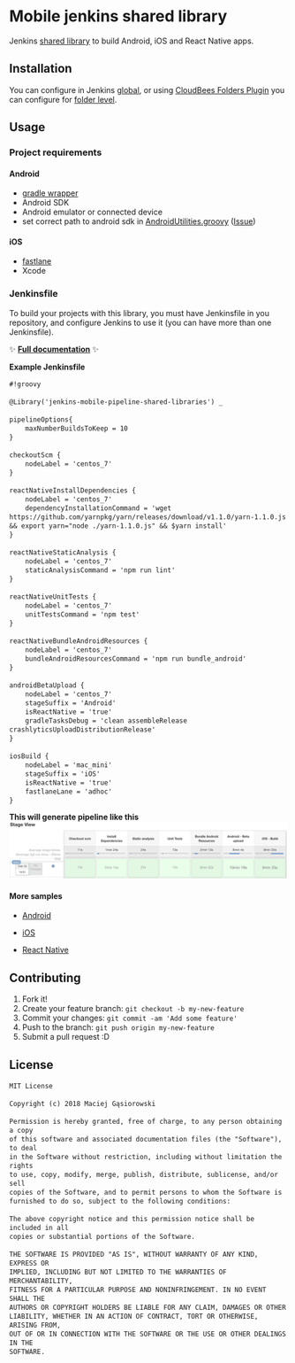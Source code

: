 # Mobile jenkins shared library

Jenkins [shared library](https://jenkins.io/doc/book/pipeline/shared-libraries/)
to build Android, iOS and React Native apps.

## Installation

You can configure in Jenkins [global](https://jenkins.io/doc/book/pipeline/shared-libraries/#global-shared-libraries),
or using [CloudBees Folders Plugin](https://wiki.jenkins.io/display/JENKINS/CloudBees+Folders+Plugin) you can configure
for [folder level](https://jenkins.io/doc/book/pipeline/shared-libraries/#folder-level-shared-libraries).

## Usage

### Project requirements

#### Android
* [gradle wrapper](https://docs.gradle.org/current/userguide/gradle_wrapper.html)
* Android SDK
* Android emulator or connected device
* set correct path to android sdk in [AndroidUtilities.groovy](https://github.com/mgasiorowski/mobile-jenkins-shared-library/blob/master/src/io/jenkins/mobilePipeline/AndroidUtilities.groovy#L12) ([Issue](https://github.com/mgasiorowski/mobile-jenkins-shared-library/issues/4))

#### iOS
* [fastlane](https://github.com/fastlane/fastlane)
* Xcode

### Jenkinsfile

To build your projects with this library, you must have Jenkinsfile in you repository, and configure Jenkins to use it 
(you can have more than one Jenkinsfile).

✨ **[Full documentation](https://github.com/mgasiorowski/mobile-jenkins-shared-library/blob/master/docs/README.md)** ✨

**Example Jenkinsfile**
```
#!groovy
 
@Library('jenkins-mobile-pipeline-shared-libraries') _
 
pipelineOptions{
    maxNumberBuildsToKeep = 10
}
 
checkoutScm {
    nodeLabel = 'centos_7'
}
 
reactNativeInstallDependencies {
    nodeLabel = 'centos_7'
    dependencyInstallationCommand = 'wget https://github.com/yarnpkg/yarn/releases/download/v1.1.0/yarn-1.1.0.js && export yarn="node ./yarn-1.1.0.js" && $yarn install'
}
 
reactNativeStaticAnalysis {
    nodeLabel = 'centos_7'
    staticAnalysisCommand = 'npm run lint'
}
 
reactNativeUnitTests {
    nodeLabel = 'centos_7'
    unitTestsCommand = 'npm test'
}
 
reactNativeBundleAndroidResources {
    nodeLabel = 'centos_7'
    bundleAndroidResourcesCommand = 'npm run bundle_android'
}
 
androidBetaUpload {
    nodeLabel = 'centos_7'
    stageSuffix = 'Android'
    isReactNative = 'true'
    gradleTasksDebug = 'clean assembleRelease crashlyticsUploadDistributionRelease'
}
 
iosBuild {
    nodeLabel = 'mac_mini'
    stageSuffix = 'iOS'
    isReactNative = 'true'
    fastlaneLane = 'adhoc'
}

```

**This will generate pipeline like this**
![Jenkins mobile shared library react native](assets/mobile_jenkins_shared_library_react_native.png)

#### More samples
* [Android](https://github.com/mgasiorowski/sample-android-project-for-mobile-shared-library/blob/master/Jenkinsfile)

* [iOS](https://github.com/mgasiorowski/sample-ios-project-for-mobile-shared-library/blob/master/Jenkinsfile)

* [React Native](https://github.com/mgasiorowski/sample-react-native-project-for-mobile-shared-library/blob/master/Jenkinsfile)

## Contributing

1. Fork it!
2. Create your feature branch: `git checkout -b my-new-feature`
3. Commit your changes: `git commit -am 'Add some feature'`
4. Push to the branch: `git push origin my-new-feature`
5. Submit a pull request :D

## License

```
MIT License

Copyright (c) 2018 Maciej Gąsiorowski

Permission is hereby granted, free of charge, to any person obtaining a copy
of this software and associated documentation files (the "Software"), to deal
in the Software without restriction, including without limitation the rights
to use, copy, modify, merge, publish, distribute, sublicense, and/or sell
copies of the Software, and to permit persons to whom the Software is
furnished to do so, subject to the following conditions:

The above copyright notice and this permission notice shall be included in all
copies or substantial portions of the Software.

THE SOFTWARE IS PROVIDED "AS IS", WITHOUT WARRANTY OF ANY KIND, EXPRESS OR
IMPLIED, INCLUDING BUT NOT LIMITED TO THE WARRANTIES OF MERCHANTABILITY,
FITNESS FOR A PARTICULAR PURPOSE AND NONINFRINGEMENT. IN NO EVENT SHALL THE
AUTHORS OR COPYRIGHT HOLDERS BE LIABLE FOR ANY CLAIM, DAMAGES OR OTHER
LIABILITY, WHETHER IN AN ACTION OF CONTRACT, TORT OR OTHERWISE, ARISING FROM,
OUT OF OR IN CONNECTION WITH THE SOFTWARE OR THE USE OR OTHER DEALINGS IN THE
SOFTWARE.
```

